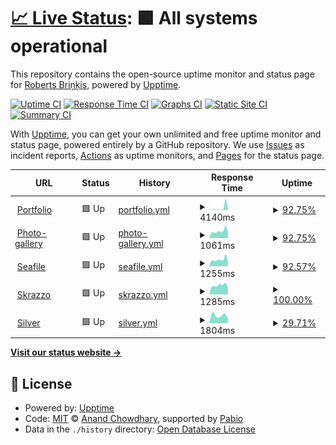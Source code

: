 # [📈 Live Status](https://amixaam.github.io/amixaam-upptime): <!--live status--> **🟩 All systems operational**

This repository contains the open-source uptime monitor and status page for [Roberts Briņķis](https://amixam.id.lv), powered by [Upptime](https://github.com/upptime/upptime).

[![Uptime CI](https://github.com/amixaam/amixaam-upptime/workflows/Uptime%20CI/badge.svg)](https://github.com/amixaam/amixaam-upptime/actions?query=workflow%3A%22Uptime+CI%22)
[![Response Time CI](https://github.com/amixaam/amixaam-upptime/workflows/Response%20Time%20CI/badge.svg)](https://github.com/amixaam/amixaam-upptime/actions?query=workflow%3A%22Response+Time+CI%22)
[![Graphs CI](https://github.com/amixaam/amixaam-upptime/workflows/Graphs%20CI/badge.svg)](https://github.com/amixaam/amixaam-upptime/actions?query=workflow%3A%22Graphs+CI%22)
[![Static Site CI](https://github.com/amixaam/amixaam-upptime/workflows/Static%20Site%20CI/badge.svg)](https://github.com/amixaam/amixaam-upptime/actions?query=workflow%3A%22Static+Site+CI%22)
[![Summary CI](https://github.com/amixaam/amixaam-upptime/workflows/Summary%20CI/badge.svg)](https://github.com/amixaam/amixaam-upptime/actions?query=workflow%3A%22Summary+CI%22)

With [Upptime](https://upptime.js.org), you can get your own unlimited and free uptime monitor and status page, powered entirely by a GitHub repository. We use [Issues](https://github.com/amixaam/amixaam-upptime/issues) as incident reports, [Actions](https://github.com/amixaam/amixaam-upptime/actions) as uptime monitors, and [Pages](https://amixaam.github.io/amixaam-upptime) for the status page.

<!--start: status pages-->
<!-- This summary is generated by Upptime (https://github.com/upptime/upptime) -->
<!-- Do not edit this manually, your changes will be overwritten -->
<!-- prettier-ignore -->
| URL | Status | History | Response Time | Uptime |
| --- | ------ | ------- | ------------- | ------ |
| <img alt="" src="https://icons.duckduckgo.com/ip3/amixam.net.ico" height="13"> [Portfolio](https://amixam.net) | 🟩 Up | [portfolio.yml](https://github.com/amixaam/amixaam-upptime/commits/HEAD/history/portfolio.yml) | <details><summary><img alt="Response time graph" src="./graphs/portfolio/response-time-week.png" height="20"> 4140ms</summary><br><a href="https://amixaam.github.io/amixaam-upptime/history/portfolio"><img alt="Response time 1433" src="https://img.shields.io/endpoint?url=https%3A%2F%2Fraw.githubusercontent.com%2Famixaam%2Famixaam-upptime%2FHEAD%2Fapi%2Fportfolio%2Fresponse-time.json"></a><br><a href="https://amixaam.github.io/amixaam-upptime/history/portfolio"><img alt="24-hour response time 691" src="https://img.shields.io/endpoint?url=https%3A%2F%2Fraw.githubusercontent.com%2Famixaam%2Famixaam-upptime%2FHEAD%2Fapi%2Fportfolio%2Fresponse-time-day.json"></a><br><a href="https://amixaam.github.io/amixaam-upptime/history/portfolio"><img alt="7-day response time 4140" src="https://img.shields.io/endpoint?url=https%3A%2F%2Fraw.githubusercontent.com%2Famixaam%2Famixaam-upptime%2FHEAD%2Fapi%2Fportfolio%2Fresponse-time-week.json"></a><br><a href="https://amixaam.github.io/amixaam-upptime/history/portfolio"><img alt="30-day response time 1433" src="https://img.shields.io/endpoint?url=https%3A%2F%2Fraw.githubusercontent.com%2Famixaam%2Famixaam-upptime%2FHEAD%2Fapi%2Fportfolio%2Fresponse-time-month.json"></a><br><a href="https://amixaam.github.io/amixaam-upptime/history/portfolio"><img alt="1-year response time 1433" src="https://img.shields.io/endpoint?url=https%3A%2F%2Fraw.githubusercontent.com%2Famixaam%2Famixaam-upptime%2FHEAD%2Fapi%2Fportfolio%2Fresponse-time-year.json"></a></details> | <details><summary><a href="https://amixaam.github.io/amixaam-upptime/history/portfolio">92.75%</a></summary><a href="https://amixaam.github.io/amixaam-upptime/history/portfolio"><img alt="All-time uptime 94.28%" src="https://img.shields.io/endpoint?url=https%3A%2F%2Fraw.githubusercontent.com%2Famixaam%2Famixaam-upptime%2FHEAD%2Fapi%2Fportfolio%2Fuptime.json"></a><br><a href="https://amixaam.github.io/amixaam-upptime/history/portfolio"><img alt="24-hour uptime 100.00%" src="https://img.shields.io/endpoint?url=https%3A%2F%2Fraw.githubusercontent.com%2Famixaam%2Famixaam-upptime%2FHEAD%2Fapi%2Fportfolio%2Fuptime-day.json"></a><br><a href="https://amixaam.github.io/amixaam-upptime/history/portfolio"><img alt="7-day uptime 92.75%" src="https://img.shields.io/endpoint?url=https%3A%2F%2Fraw.githubusercontent.com%2Famixaam%2Famixaam-upptime%2FHEAD%2Fapi%2Fportfolio%2Fuptime-week.json"></a><br><a href="https://amixaam.github.io/amixaam-upptime/history/portfolio"><img alt="30-day uptime 94.28%" src="https://img.shields.io/endpoint?url=https%3A%2F%2Fraw.githubusercontent.com%2Famixaam%2Famixaam-upptime%2FHEAD%2Fapi%2Fportfolio%2Fuptime-month.json"></a><br><a href="https://amixaam.github.io/amixaam-upptime/history/portfolio"><img alt="1-year uptime 94.28%" src="https://img.shields.io/endpoint?url=https%3A%2F%2Fraw.githubusercontent.com%2Famixaam%2Famixaam-upptime%2FHEAD%2Fapi%2Fportfolio%2Fuptime-year.json"></a></details>
| <img alt="" src="https://icons.duckduckgo.com/ip3/photos.amixam.net.ico" height="13"> [Photo-gallery](https://photos.amixam.net) | 🟩 Up | [photo-gallery.yml](https://github.com/amixaam/amixaam-upptime/commits/HEAD/history/photo-gallery.yml) | <details><summary><img alt="Response time graph" src="./graphs/photo-gallery/response-time-week.png" height="20"> 1061ms</summary><br><a href="https://amixaam.github.io/amixaam-upptime/history/photo-gallery"><img alt="Response time 1402" src="https://img.shields.io/endpoint?url=https%3A%2F%2Fraw.githubusercontent.com%2Famixaam%2Famixaam-upptime%2FHEAD%2Fapi%2Fphoto-gallery%2Fresponse-time.json"></a><br><a href="https://amixaam.github.io/amixaam-upptime/history/photo-gallery"><img alt="24-hour response time 839" src="https://img.shields.io/endpoint?url=https%3A%2F%2Fraw.githubusercontent.com%2Famixaam%2Famixaam-upptime%2FHEAD%2Fapi%2Fphoto-gallery%2Fresponse-time-day.json"></a><br><a href="https://amixaam.github.io/amixaam-upptime/history/photo-gallery"><img alt="7-day response time 1061" src="https://img.shields.io/endpoint?url=https%3A%2F%2Fraw.githubusercontent.com%2Famixaam%2Famixaam-upptime%2FHEAD%2Fapi%2Fphoto-gallery%2Fresponse-time-week.json"></a><br><a href="https://amixaam.github.io/amixaam-upptime/history/photo-gallery"><img alt="30-day response time 1402" src="https://img.shields.io/endpoint?url=https%3A%2F%2Fraw.githubusercontent.com%2Famixaam%2Famixaam-upptime%2FHEAD%2Fapi%2Fphoto-gallery%2Fresponse-time-month.json"></a><br><a href="https://amixaam.github.io/amixaam-upptime/history/photo-gallery"><img alt="1-year response time 1402" src="https://img.shields.io/endpoint?url=https%3A%2F%2Fraw.githubusercontent.com%2Famixaam%2Famixaam-upptime%2FHEAD%2Fapi%2Fphoto-gallery%2Fresponse-time-year.json"></a></details> | <details><summary><a href="https://amixaam.github.io/amixaam-upptime/history/photo-gallery">92.75%</a></summary><a href="https://amixaam.github.io/amixaam-upptime/history/photo-gallery"><img alt="All-time uptime 94.35%" src="https://img.shields.io/endpoint?url=https%3A%2F%2Fraw.githubusercontent.com%2Famixaam%2Famixaam-upptime%2FHEAD%2Fapi%2Fphoto-gallery%2Fuptime.json"></a><br><a href="https://amixaam.github.io/amixaam-upptime/history/photo-gallery"><img alt="24-hour uptime 100.00%" src="https://img.shields.io/endpoint?url=https%3A%2F%2Fraw.githubusercontent.com%2Famixaam%2Famixaam-upptime%2FHEAD%2Fapi%2Fphoto-gallery%2Fuptime-day.json"></a><br><a href="https://amixaam.github.io/amixaam-upptime/history/photo-gallery"><img alt="7-day uptime 92.75%" src="https://img.shields.io/endpoint?url=https%3A%2F%2Fraw.githubusercontent.com%2Famixaam%2Famixaam-upptime%2FHEAD%2Fapi%2Fphoto-gallery%2Fuptime-week.json"></a><br><a href="https://amixaam.github.io/amixaam-upptime/history/photo-gallery"><img alt="30-day uptime 94.35%" src="https://img.shields.io/endpoint?url=https%3A%2F%2Fraw.githubusercontent.com%2Famixaam%2Famixaam-upptime%2FHEAD%2Fapi%2Fphoto-gallery%2Fuptime-month.json"></a><br><a href="https://amixaam.github.io/amixaam-upptime/history/photo-gallery"><img alt="1-year uptime 94.35%" src="https://img.shields.io/endpoint?url=https%3A%2F%2Fraw.githubusercontent.com%2Famixaam%2Famixaam-upptime%2FHEAD%2Fapi%2Fphoto-gallery%2Fuptime-year.json"></a></details>
| <img alt="" src="https://icons.duckduckgo.com/ip3/seafile.amixam.net.ico" height="13"> [Seafile](https://seafile.amixam.net) | 🟩 Up | [seafile.yml](https://github.com/amixaam/amixaam-upptime/commits/HEAD/history/seafile.yml) | <details><summary><img alt="Response time graph" src="./graphs/seafile/response-time-week.png" height="20"> 1255ms</summary><br><a href="https://amixaam.github.io/amixaam-upptime/history/seafile"><img alt="Response time 1202" src="https://img.shields.io/endpoint?url=https%3A%2F%2Fraw.githubusercontent.com%2Famixaam%2Famixaam-upptime%2FHEAD%2Fapi%2Fseafile%2Fresponse-time.json"></a><br><a href="https://amixaam.github.io/amixaam-upptime/history/seafile"><img alt="24-hour response time 1126" src="https://img.shields.io/endpoint?url=https%3A%2F%2Fraw.githubusercontent.com%2Famixaam%2Famixaam-upptime%2FHEAD%2Fapi%2Fseafile%2Fresponse-time-day.json"></a><br><a href="https://amixaam.github.io/amixaam-upptime/history/seafile"><img alt="7-day response time 1255" src="https://img.shields.io/endpoint?url=https%3A%2F%2Fraw.githubusercontent.com%2Famixaam%2Famixaam-upptime%2FHEAD%2Fapi%2Fseafile%2Fresponse-time-week.json"></a><br><a href="https://amixaam.github.io/amixaam-upptime/history/seafile"><img alt="30-day response time 1202" src="https://img.shields.io/endpoint?url=https%3A%2F%2Fraw.githubusercontent.com%2Famixaam%2Famixaam-upptime%2FHEAD%2Fapi%2Fseafile%2Fresponse-time-month.json"></a><br><a href="https://amixaam.github.io/amixaam-upptime/history/seafile"><img alt="1-year response time 1202" src="https://img.shields.io/endpoint?url=https%3A%2F%2Fraw.githubusercontent.com%2Famixaam%2Famixaam-upptime%2FHEAD%2Fapi%2Fseafile%2Fresponse-time-year.json"></a></details> | <details><summary><a href="https://amixaam.github.io/amixaam-upptime/history/seafile">92.57%</a></summary><a href="https://amixaam.github.io/amixaam-upptime/history/seafile"><img alt="All-time uptime 94.34%" src="https://img.shields.io/endpoint?url=https%3A%2F%2Fraw.githubusercontent.com%2Famixaam%2Famixaam-upptime%2FHEAD%2Fapi%2Fseafile%2Fuptime.json"></a><br><a href="https://amixaam.github.io/amixaam-upptime/history/seafile"><img alt="24-hour uptime 100.00%" src="https://img.shields.io/endpoint?url=https%3A%2F%2Fraw.githubusercontent.com%2Famixaam%2Famixaam-upptime%2FHEAD%2Fapi%2Fseafile%2Fuptime-day.json"></a><br><a href="https://amixaam.github.io/amixaam-upptime/history/seafile"><img alt="7-day uptime 92.57%" src="https://img.shields.io/endpoint?url=https%3A%2F%2Fraw.githubusercontent.com%2Famixaam%2Famixaam-upptime%2FHEAD%2Fapi%2Fseafile%2Fuptime-week.json"></a><br><a href="https://amixaam.github.io/amixaam-upptime/history/seafile"><img alt="30-day uptime 94.34%" src="https://img.shields.io/endpoint?url=https%3A%2F%2Fraw.githubusercontent.com%2Famixaam%2Famixaam-upptime%2FHEAD%2Fapi%2Fseafile%2Fuptime-month.json"></a><br><a href="https://amixaam.github.io/amixaam-upptime/history/seafile"><img alt="1-year uptime 94.34%" src="https://img.shields.io/endpoint?url=https%3A%2F%2Fraw.githubusercontent.com%2Famixaam%2Famixaam-upptime%2FHEAD%2Fapi%2Fseafile%2Fuptime-year.json"></a></details>
| <img alt="" src="https://icons.duckduckgo.com/ip3/skrazzo.xyz.ico" height="13"> [Skrazzo](https://skrazzo.xyz/stundas) | 🟩 Up | [skrazzo.yml](https://github.com/amixaam/amixaam-upptime/commits/HEAD/history/skrazzo.yml) | <details><summary><img alt="Response time graph" src="./graphs/skrazzo/response-time-week.png" height="20"> 1285ms</summary><br><a href="https://amixaam.github.io/amixaam-upptime/history/skrazzo"><img alt="Response time 1248" src="https://img.shields.io/endpoint?url=https%3A%2F%2Fraw.githubusercontent.com%2Famixaam%2Famixaam-upptime%2FHEAD%2Fapi%2Fskrazzo%2Fresponse-time.json"></a><br><a href="https://amixaam.github.io/amixaam-upptime/history/skrazzo"><img alt="24-hour response time 1388" src="https://img.shields.io/endpoint?url=https%3A%2F%2Fraw.githubusercontent.com%2Famixaam%2Famixaam-upptime%2FHEAD%2Fapi%2Fskrazzo%2Fresponse-time-day.json"></a><br><a href="https://amixaam.github.io/amixaam-upptime/history/skrazzo"><img alt="7-day response time 1285" src="https://img.shields.io/endpoint?url=https%3A%2F%2Fraw.githubusercontent.com%2Famixaam%2Famixaam-upptime%2FHEAD%2Fapi%2Fskrazzo%2Fresponse-time-week.json"></a><br><a href="https://amixaam.github.io/amixaam-upptime/history/skrazzo"><img alt="30-day response time 1248" src="https://img.shields.io/endpoint?url=https%3A%2F%2Fraw.githubusercontent.com%2Famixaam%2Famixaam-upptime%2FHEAD%2Fapi%2Fskrazzo%2Fresponse-time-month.json"></a><br><a href="https://amixaam.github.io/amixaam-upptime/history/skrazzo"><img alt="1-year response time 1248" src="https://img.shields.io/endpoint?url=https%3A%2F%2Fraw.githubusercontent.com%2Famixaam%2Famixaam-upptime%2FHEAD%2Fapi%2Fskrazzo%2Fresponse-time-year.json"></a></details> | <details><summary><a href="https://amixaam.github.io/amixaam-upptime/history/skrazzo">100.00%</a></summary><a href="https://amixaam.github.io/amixaam-upptime/history/skrazzo"><img alt="All-time uptime 100.00%" src="https://img.shields.io/endpoint?url=https%3A%2F%2Fraw.githubusercontent.com%2Famixaam%2Famixaam-upptime%2FHEAD%2Fapi%2Fskrazzo%2Fuptime.json"></a><br><a href="https://amixaam.github.io/amixaam-upptime/history/skrazzo"><img alt="24-hour uptime 100.00%" src="https://img.shields.io/endpoint?url=https%3A%2F%2Fraw.githubusercontent.com%2Famixaam%2Famixaam-upptime%2FHEAD%2Fapi%2Fskrazzo%2Fuptime-day.json"></a><br><a href="https://amixaam.github.io/amixaam-upptime/history/skrazzo"><img alt="7-day uptime 100.00%" src="https://img.shields.io/endpoint?url=https%3A%2F%2Fraw.githubusercontent.com%2Famixaam%2Famixaam-upptime%2FHEAD%2Fapi%2Fskrazzo%2Fuptime-week.json"></a><br><a href="https://amixaam.github.io/amixaam-upptime/history/skrazzo"><img alt="30-day uptime 100.00%" src="https://img.shields.io/endpoint?url=https%3A%2F%2Fraw.githubusercontent.com%2Famixaam%2Famixaam-upptime%2FHEAD%2Fapi%2Fskrazzo%2Fuptime-month.json"></a><br><a href="https://amixaam.github.io/amixaam-upptime/history/skrazzo"><img alt="1-year uptime 100.00%" src="https://img.shields.io/endpoint?url=https%3A%2F%2Fraw.githubusercontent.com%2Famixaam%2Famixaam-upptime%2FHEAD%2Fapi%2Fskrazzo%2Fuptime-year.json"></a></details>
| <img alt="" src="https://icons.duckduckgo.com/ip3/vinetaerentraute.id.lv.ico" height="13"> [Silver](https://vinetaerentraute.id.lv) | 🟩 Up | [silver.yml](https://github.com/amixaam/amixaam-upptime/commits/HEAD/history/silver.yml) | <details><summary><img alt="Response time graph" src="./graphs/silver/response-time-week.png" height="20"> 1804ms</summary><br><a href="https://amixaam.github.io/amixaam-upptime/history/silver"><img alt="Response time 1469" src="https://img.shields.io/endpoint?url=https%3A%2F%2Fraw.githubusercontent.com%2Famixaam%2Famixaam-upptime%2FHEAD%2Fapi%2Fsilver%2Fresponse-time.json"></a><br><a href="https://amixaam.github.io/amixaam-upptime/history/silver"><img alt="24-hour response time 1887" src="https://img.shields.io/endpoint?url=https%3A%2F%2Fraw.githubusercontent.com%2Famixaam%2Famixaam-upptime%2FHEAD%2Fapi%2Fsilver%2Fresponse-time-day.json"></a><br><a href="https://amixaam.github.io/amixaam-upptime/history/silver"><img alt="7-day response time 1804" src="https://img.shields.io/endpoint?url=https%3A%2F%2Fraw.githubusercontent.com%2Famixaam%2Famixaam-upptime%2FHEAD%2Fapi%2Fsilver%2Fresponse-time-week.json"></a><br><a href="https://amixaam.github.io/amixaam-upptime/history/silver"><img alt="30-day response time 1469" src="https://img.shields.io/endpoint?url=https%3A%2F%2Fraw.githubusercontent.com%2Famixaam%2Famixaam-upptime%2FHEAD%2Fapi%2Fsilver%2Fresponse-time-month.json"></a><br><a href="https://amixaam.github.io/amixaam-upptime/history/silver"><img alt="1-year response time 1469" src="https://img.shields.io/endpoint?url=https%3A%2F%2Fraw.githubusercontent.com%2Famixaam%2Famixaam-upptime%2FHEAD%2Fapi%2Fsilver%2Fresponse-time-year.json"></a></details> | <details><summary><a href="https://amixaam.github.io/amixaam-upptime/history/silver">29.71%</a></summary><a href="https://amixaam.github.io/amixaam-upptime/history/silver"><img alt="All-time uptime 62.47%" src="https://img.shields.io/endpoint?url=https%3A%2F%2Fraw.githubusercontent.com%2Famixaam%2Famixaam-upptime%2FHEAD%2Fapi%2Fsilver%2Fuptime.json"></a><br><a href="https://amixaam.github.io/amixaam-upptime/history/silver"><img alt="24-hour uptime 88.48%" src="https://img.shields.io/endpoint?url=https%3A%2F%2Fraw.githubusercontent.com%2Famixaam%2Famixaam-upptime%2FHEAD%2Fapi%2Fsilver%2Fuptime-day.json"></a><br><a href="https://amixaam.github.io/amixaam-upptime/history/silver"><img alt="7-day uptime 29.71%" src="https://img.shields.io/endpoint?url=https%3A%2F%2Fraw.githubusercontent.com%2Famixaam%2Famixaam-upptime%2FHEAD%2Fapi%2Fsilver%2Fuptime-week.json"></a><br><a href="https://amixaam.github.io/amixaam-upptime/history/silver"><img alt="30-day uptime 62.47%" src="https://img.shields.io/endpoint?url=https%3A%2F%2Fraw.githubusercontent.com%2Famixaam%2Famixaam-upptime%2FHEAD%2Fapi%2Fsilver%2Fuptime-month.json"></a><br><a href="https://amixaam.github.io/amixaam-upptime/history/silver"><img alt="1-year uptime 62.47%" src="https://img.shields.io/endpoint?url=https%3A%2F%2Fraw.githubusercontent.com%2Famixaam%2Famixaam-upptime%2FHEAD%2Fapi%2Fsilver%2Fuptime-year.json"></a></details>

<!--end: status pages-->

[**Visit our status website →**](https://amixaam.github.io/amixaam-upptime)

## 📄 License

- Powered by: [Upptime](https://github.com/upptime/upptime)
- Code: [MIT](./LICENSE) © [Anand Chowdhary](https://anandchowdhary.com), supported by [Pabio](https://pabio.com)
- Data in the `./history` directory: [Open Database License](https://opendatacommons.org/licenses/odbl/1-0/)
